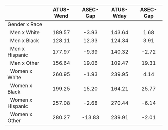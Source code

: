 
|                      |    ATUS-Wend |     ASEC-Gap |    ATUS-Wday |     ASEC-Gap |
| -------------------- | :----------: | :----------: | :----------: | :----------: |
| Gender x Race        |              |              |              |              |
| &nbsp;&nbsp;Men x White |       189.57 |        -3.93 |       143.64 |         1.68 |
| &nbsp;&nbsp;Men x Black |       128.11 |        12.33 |       124.34 |         3.91 |
| &nbsp;&nbsp;Men x Hispanic |       177.97 |        -9.39 |       140.32 |        -2.72 |
| &nbsp;&nbsp;Men x Other |       156.64 |        19.06 |       109.47 |        19.31 |
| &nbsp;&nbsp;Women x White |       260.95 |        -1.93 |       239.95 |         4.14 |
| &nbsp;&nbsp;Women x Black |       199.25 |        15.20 |       164.21 |        25.77 |
| &nbsp;&nbsp;Women x Hispanic |       257.08 |        -2.68 |       270.44 |        -6.14 |
| &nbsp;&nbsp;Women x Other |       280.27 |       -13.83 |       239.91 |        -2.01 |

